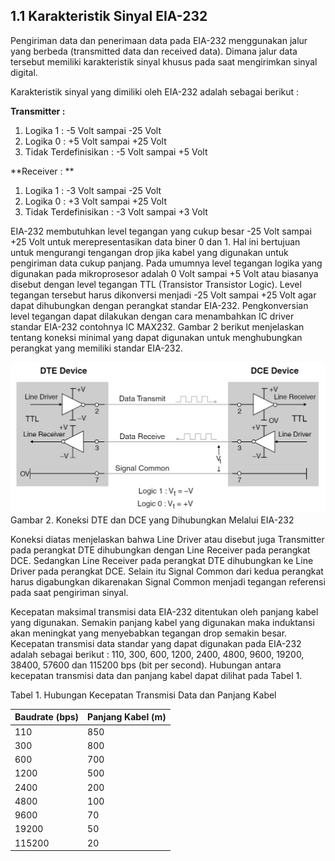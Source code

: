 ## 1.1 Karakteristik Sinyal EIA-232

Pengiriman data dan penerimaan data pada EIA-232 menggunakan jalur yang berbeda \(transmitted data dan received data\). Dimana jalur data tersebut memiliki karakteristik sinyal khusus pada saat mengirimkan sinyal digital. 

Karakteristik sinyal yang dimiliki oleh EIA-232 adalah sebagai berikut :

**Transmitter :**

1. Logika 1 : -5 Volt sampai -25 Volt
2. Logika 0 : +5 Volt sampai +25 Volt
3. Tidak Terdefinisikan : -5 Volt sampai +5 Volt

**Receiver : **

1. Logika 1 : -3 Volt sampai -25 Volt
2. Logika 0 : +3 Volt sampai +25 Volt
3. Tidak Terdefinisikan : -3 Volt sampai +3 Volt

EIA-232 membutuhkan level tegangan yang cukup besar -25 Volt sampai +25 Volt untuk merepresentasikan data biner 0 dan 1. Hal ini bertujuan untuk mengurangi tengangan drop jika kabel yang digunakan untuk pengiriman data cukup panjang. Pada umumnya level tegangan logika yang digunakan pada mikroprosesor adalah 0 Volt sampai +5 Volt atau biasanya disebut dengan level tegangan TTL \(Transistor Transistor Logic\). Level tegangan tersebut harus dikonversi menjadi -25 Volt sampai +25 Volt agar dapat dihubungkan dengan perangkat standar EIA-232. Pengkonversian level tegangan dapat dilakukan dengan cara menambahkan IC driver standar EIA-232 contohnya IC MAX232. Gambar 2 berikut menjelaskan tentang koneksi minimal yang dapat digunakan untuk menghubungkan perangkat yang memiliki standar EIA-232.

![](/assets/2017-10-25_115015.png)Gambar 2. Koneksi DTE dan DCE yang Dihubungkan Melalui EIA-232

Koneksi diatas menjelaskan bahwa Line Driver atau disebut juga Transmitter pada perangkat DTE dihubungkan dengan Line Receiver pada perangkat DCE. Sedangkan Line Receiver pada perangkat DTE dihubungkan ke Line Driver pada perangkat DCE. Selain itu Signal Common dari kedua perangkat harus digabungkan dikarenakan Signal Common menjadi tegangan referensi pada saat pengiriman sinyal.

Kecepatan maksimal transmisi data EIA-232 ditentukan oleh panjang kabel yang digunakan. Semakin panjang kabel yang digunakan maka induktansi akan meningkat yang menyebabkan tegangan drop semakin besar. Kecepatan transmisi data standar yang dapat digunakan pada EIA-232 adalah sebagai berikut : 110, 300, 600, 1200, 2400, 4800, 9600, 19200, 38400, 57600 dan 115200 bps \(bit per second\). Hubungan antara kecepatan transmisi data dan panjang kabel dapat dilihat pada Tabel 1.

Tabel 1. Hubungan Kecepatan Transmisi Data dan Panjang Kabel

| Baudrate \(bps\) | Panjang Kabel \(m\) |
| :--- | :--- |
| 110 | 850 |
| 300 | 800 |
| 600 | 700 |
| 1200 | 500 |
| 2400 | 200 |
| 4800 | 100 |
| 9600 | 70 |
| 19200 | 50 |
| 115200 | 20 |

## 



